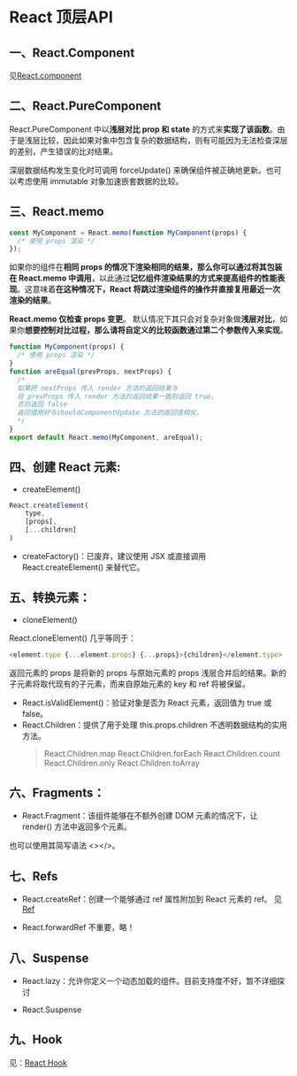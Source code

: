 # React 顶层API

## 一、React.Component
见[React.component](./React.component.md)

## 二、React.PureComponent
React.PureComponent 中以**浅层对比 prop 和 state** 的方式来**实现了该函数**。由于是浅层比较，因此如果对象中包含复杂的数据结构，则有可能因为无法检查深层的差别，产生错误的比对结果。

深层数据结构发生变化时可调用 forceUpdate() 来确保组件被正确地更新。也可以考虑使用 immutable 对象加速嵌套数据的比较。

## 三、React.memo
```js
const MyComponent = React.memo(function MyComponent(props) {
  /* 使用 props 渲染 */
});
```
如果你的组件在**相同 props 的情况下渲染相同的结果，那么你可以通过将其包装在 React.memo 中调用**，以此通过**记忆组件渲染结果的方式来提高组件的性能表现**。这意味着**在这种情况下，React 将跳过渲染组件的操作并直接复用最近一次渲染的结果**。

**React.memo 仅检查 props 变更**。
默认情况下其只会对复杂对象做**浅层对比**，如果你**想要控制对比过程，那么请将自定义的比较函数通过第二个参数传入来实现**。
```js
function MyComponent(props) {
  /* 使用 props 渲染 */
}
function areEqual(prevProps, nextProps) {
  /*
  如果把 nextProps 传入 render 方法的返回结果与
  将 prevProps 传入 render 方法的返回结果一致则返回 true，
  否则返回 false
  返回值刚好与shouldComponentUpdate 方法的返回值相反。
  */
}
export default React.memo(MyComponent, areEqual);
```


## 四、创建 React 元素:
* createElement()
```js
React.createElement(
    type,
    [props],
    [...children]
)
```
* createFactory()：已废弃，建议使用 JSX 或直接调用 React.createElement() 来替代它。

## 五、转换元素：
* cloneElement()

React.cloneElement() 几乎等同于：

```js
<element.type {...element.props} {...props}>{children}</element.type>
```

返回元素的 props 是将新的 props 与原始元素的 props 浅层合并后的结果。新的子元素将取代现有的子元素，而来自原始元素的 key 和 ref 将被保留。

* React.isValidElement()：验证对象是否为 React 元素，返回值为 true 或 false。
* React.Children：提供了用于处理 this.props.children 不透明数据结构的实用方法。
    > React.Children.map
    > React.Children.forEach
    > React.Children.count
    > React.Children.only
    > React.Children.toArray

## 六、Fragments：
* React.Fragment：该组件能够在不额外创建 DOM 元素的情况下，让 render() 方法中返回多个元素。

也可以使用其简写语法 <></>。

## 七、Refs
* React.createRef：创建一个能够通过 ref 属性附加到 React 元素的 ref。
见[Ref](./Refs.md)

* React.forwardRef
不重要，略！


## 八、Suspense
* React.lazy：允许你定义一个动态加载的组件。目前支持度不好，暂不详细探讨

* React.Suspense

## 九、Hook
见：[React Hook](./React_Hook.md)
